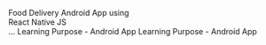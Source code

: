 Food Delivery Android App using <br> React Native JS <br>...
Learning Purpose - Android App
Learning Purpose - Android App
